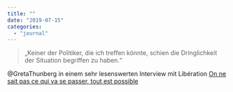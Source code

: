 ```yaml
---
title: ""
date: "2019-07-15"
categories: 
  - "journal"
---
```


> „Keiner der Politiker, die ich treffen könnte, schien die Dringlichkeit der Situation begriffen zu haben.“

@GretaThunberg in einem sehr lesenswerten Interview mit Libération [On ne sait pas ce qui va se passer, tout est possible](https://www.liberation.fr/planete/2019/07/14/greta-thunberg-on-ne-sait-pas-ce-qui-va-se-passer-tout-est-possible_1739960)

